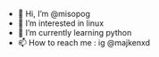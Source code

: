 - 👋 Hi, I’m @misopog
- 👀 I’m interested in linux
- 🌱 I’m currently learning python
- 📫 How to reach me : ig @majkenxd
